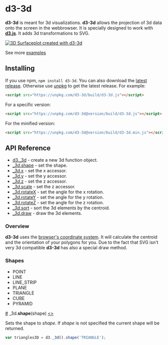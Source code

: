 # d3-3d
**d3-3d** is meant for 3d visualizations. **d3-3d** allows the projection of 3d data onto the screen in the webbrowser. It is specially designed to work with **[d3.js](https://d3js.org/)**. It adds 3d transformations to SVG.

<a target="_blank" href="https://bl.ocks.org/Niekes/e920c03edd7950578b8a6cded8b5a1a5" rel="some text">![3D Surfaceplot created with d3-3d](assets/surfaceplot.gif)</a>

See more <a href="https://bl.ocks.org/niekes" target="_blank">examples</a>
## Installing

If you use npm, `npm install d3-3d`. You can also download the [latest release](https://github.com/Niekes/d3-3d/releases). Otherwise use [unpkg](https://unpkg.com/d3-3d/) to get the latest release. For example:

```html
<script src="https://unpkg.com/d3-3d/build/d3-3d.js"></script>
```

For a specific version:
```html
<script src="https://unpkg.com/d3-3d@version/build/d3-3d.js"></script>
```

For the minified version:

```html
<script src="https://unpkg.com/d3-3d@version/build/d3-3d.min.js"></script>
```

## API Reference

* [d3._3d]() - create a new 3d function object.
* [*_3d*.shape](#shape) - set the shape.
* [*_3d*.x]() - set the x accessor.
* [*_3d*.y]() - set the y accessor.
* [*_3d*.z]() - set the z accessor.
* [*_3d*.scale]() - set the z accessor.
* [*_3d*.rotateX]() - set the angle for the x rotation.
* [*_3d*.rotateY]() - set the angle for the y rotation.
* [*_3d*.rotateZ]() - set the angle for the z rotation.
* [*_3d*.sort]() - sort the 3d elements by the centroid.
* [*_3d*.draw]() - draw the 3d elements.

### Overview
**d3-3d** uses the [browser's coordinate system](https://www.w3.org/TR/css-transforms-1/#transform-rendering). It will calculate the centroid and the orientation of your polygons for you. Due to the fact that SVG isn't very 3d compatible **d3-3d** has also a special draw method.

### Shapes
* POINT
* LINE
* LINE_STRIP
* PLANE
* TRIANGLE
* CUBE
* PYRAMID

<a name="shape" href="#shape">#</a> _3d.<b>shape</b>(shape) [<>](https://github.com/Niekes/d3-3d/blob/master/src/3d.js#L81 "Source")

Sets the shape to *shape*. If *shape* is not specified the current shape will be returned.
```js
var triangles3D = d3._3d().shape('TRIANGLE');
```
